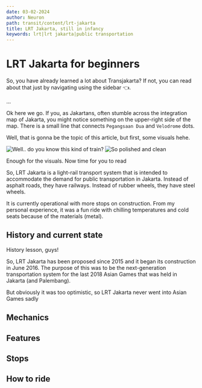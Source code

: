 ```yaml
---
date: 03-02-2024
author: Neuron
path: transit/content/lrt-jakarta
title: LRT Jakarta, still in infancy
keywords: lrt|lrt jakarta|public transportation
---
```


# LRT Jakarta for beginners

So, you have already learned a lot about Transjakarta? If not, you can read about that just by navigating using the sidebar 👈.

...

Ok here we go. If you, as Jakartans, often stumble across the integration map of Jakarta, you might notice something on the upper-right side of the map. There is a small line that connects `Pegangsaan Dua` and `Velodrome` dots.

Well, that is gonna be the topic of this article, but first, some visuals hehe.

![Well.. do you know this kind of train?](https://cdn.antaranews.com/cache/1200x800/2023/11/07/InShot_20231107_142800691.jpg)
![So polished and clean](https://asset.kompas.com/crops/DEIKNkDv192Z3V715Mtt2JuDi08=/86x57:1013x675/750x500/data/photo/2019/12/01/5de2fe271ece1.jpg)

Enough for the visuals. Now time for you to read

So, LRT Jakarta is a light-rail transport system that is intended to accommodate the demand for public transportation in Jakarta. Instead of asphalt roads, they have railways. Instead of rubber wheels, they have steel wheels.

It is currently operational with more stops on construction. From my personal experience, it was a fun ride with chilling temperatures and cold seats because of the materials (metal).

## History and current state

History lesson, guys!

So, LRT Jakarta has been proposed since 2015 and it began its construction in June 2016. The purpose of this was to be the next-generation transportation system for the last 2018 Asian Games that was held in Jakarta (and Palembang).

But obviously it was too optimistic, so LRT Jakarta never went into Asian Games sadly

## Mechanics

## Features

## Stops

## How to ride
